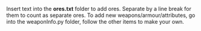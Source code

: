 Insert text into the **ores.txt** folder to add ores. Separate by a line break for them to count as separate ores.
To add new weapons/armour/attributes, go into the weaponInfo.py folder, follow the other items to make your own.
